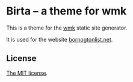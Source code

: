 # Birta – a theme for wmk

This is a theme for the [wmk](https://wmk.baldr.net/) static site generator.

It is used for the website [bornogtonlist.net](https://www.bornogtonlist.net/).

## License

[The MIT license](https://opensource.org/license/mit/).
